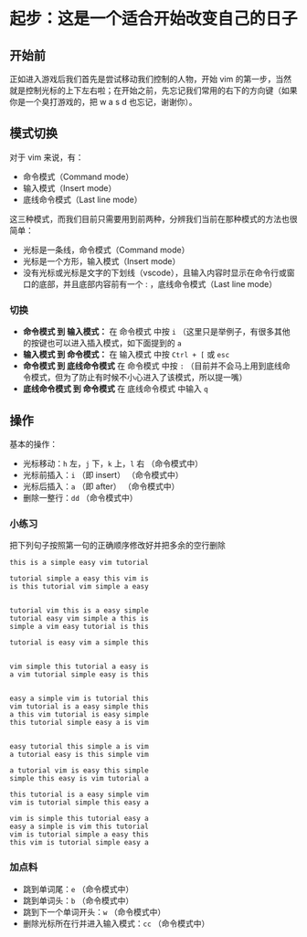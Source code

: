 # 起步：这是一个适合开始改变自己的日子

## 开始前

  正如进入游戏后我们首先是尝试移动我们控制的人物，开始 vim 的第一步，当然就是控制光标的上下左右啦；在开始之前，先忘记我们常用的右下的方向键（如果你是一个臭打游戏的，把 w a s d 也忘记，谢谢你）。

## 模式切换
  
  对于 vim 来说，有：
  
  - 命令模式（Command mode）
  - 输入模式（Insert mode）
  - 底线命令模式（Last line mode）
  
  这三种模式，而我们目前只需要用到前两种，分辨我们当前在那种模式的方法也很简单：
  
  - 光标是一条线，命令模式（Command mode）
  - 光标是一个方形，输入模式（Insert mode）
  - 没有光标或光标是文字的下划线（vscode），且输入内容时显示在命令行或窗口的底部，并且底部内容前有一个 : ，底线命令模式（Last line mode）

  ### 切换
  
  - **命令模式 到 输入模式：** 在 命令模式 中按 `i` （这里只是举例子，有很多其他的按键也可以进入插入模式，如下面提到的 `a`
  - **输入模式 到 命令模式：** 在 输入模式 中按 `Ctrl + [` 或 `esc`
  - **命令模式 到 底线命令模式** 在 命令模式 中按 `:` （目前并不会马上用到底线命令模式，但为了防止有时候不小心进入了该模式，所以提一嘴）
  - **底线命令模式 到 命令模式** 在 底线命令模式 中输入 `q` 

## 操作

  基本的操作：

  - 光标移动：`h` 左，`j` 下，`k` 上，`l` 右 （命令模式中）
  - 光标前插入：`i` （即 insert） （命令模式中）
  - 光标后插入：`a` （即 after） （命令模式中）
  - 删除一整行：`dd` （命令模式中）

### 小练习
把下列句子按照第一句的正确顺序修改好并把多余的空行删除
```
this is a simple easy vim tutorial

tutorial simple a easy this vim is
is this tutorial vim simple a easy


tutorial vim this is a easy simple
tutorial easy vim simple a this is
simple a vim easy tutorial is this

tutorial is easy vim a simple this


vim simple this tutorial a easy is
a vim tutorial simple easy is this


easy a simple vim is tutorial this
vim tutorial is a easy simple this
a this vim tutorial is easy simple
this tutorial simple easy a is vim


easy tutorial this simple a is vim
a tutorial easy is this simple vim

a tutorial vim is easy this simple
simple this easy is vim tutorial a

this tutorial is a easy simple vim
vim is tutorial simple this easy a

vim is simple this tutorial easy a
easy a simple is vim this tutorial
vim is tutorial simple a easy this
this vim is tutorial simple easy a
```

### 加点料
* 跳到单词尾：`e` （命令模式中） 
* 跳到单词头：`b` （命令模式中）
* 跳到下一个单词开头：`w` （命令模式中）
* 删除光标所在行并进入输入模式：`cc` （命令模式中）
